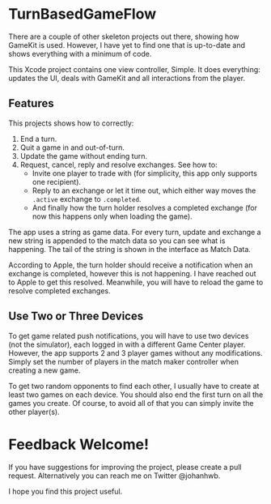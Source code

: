 # TurnBasedGameFlow
There are a couple of other skeleton projects out there, showing how GameKit is used. However, I have yet to find one that is up-to-date and shows everything with a minimum of code.

This Xcode project contains one view controller, Simple. It does everything: updates the UI, deals with GameKit and all interactions from the player.

## Features
This projects shows how to correctly:

1. End a turn.
1. Quit a game in and out-of-turn.
1. Update the game without ending turn.
1. Request, cancel, reply and resolve exchanges. See how to:
	* Invite one player to trade with (for simplicity, this app only supports one recipient).
	* Reply to an exchange or let it time out, which either way moves the `.active` exchange to `.completed`.
	* And finally how the turn holder resolves a completed exchange (for now this happens only when loading the game).

The app uses a string as game data. For every turn, update and exchange a new string is appended to the match data so you can see what is happening. The tail of the string is shown in the interface as Match Data.

According to Apple, the turn holder should receive a notification when an exchange is completed, however this is not happening. I have reached out to Apple to get this resolved.
Meanwhile, you will have to reload the game to resolve completed exchanges.


## Use Two or Three Devices

To get game related push notifications, you will have to use two devices (not the simulator), each logged in with a different Game Center player. However, the app supports 2 and 3 player games without any modifications. Simply set the number of players in the match maker controller when creating a new game.

To get two random opponents to find each other, I usually have to create at least two games on each device. You should also end the first turn on all the games you create. Of course, to avoid all of that you can simply invite the other player(s).

# Feedback Welcome!

If you have suggestions for improving the project, please create a pull request. Alternatively you can reach me on Twitter @johanhwb.

I hope you find this project useful.

